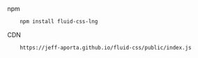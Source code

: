 npm

```bash
    npm install fluid-css-lng
```

CDN

```bash
    https://jeff-aporta.github.io/fluid-css/public/index.js
```